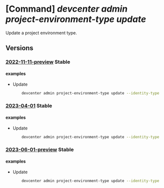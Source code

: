 # [Command] _devcenter admin project-environment-type update_

Update a project environment type.

## Versions

### [2022-11-11-preview](/Resources/mgmt-plane/L3N1YnNjcmlwdGlvbnMve30vcmVzb3VyY2Vncm91cHMve30vcHJvdmlkZXJzL21pY3Jvc29mdC5kZXZjZW50ZXIvcHJvamVjdHMve30vZW52aXJvbm1lbnR0eXBlcy97fQ==/2022-11-11-preview.xml) **Stable**

<!-- mgmt-plane /subscriptions/{}/resourcegroups/{}/providers/microsoft.devcenter/projects/{}/environmenttypes/{} 2022-11-11-preview -->

#### examples

- Update
    ```bash
        devcenter admin project-environment-type update --identity-type "UserAssigned" --user-assigned-identities "{\"/subscriptions/00000000-0000-0000-0000-000000000000/resourcegroups/identityGroup/providers/Microsoft.ManagedIdentity/userAssignedIdentities/testidentity1\":{}}" --deployment-target-id "/subscriptions/00000000-0000-0000-0000-000000000000" --status "Enabled" --user-role-assignments "{\"e45e3m7c-176e-416a-b466-0c5ec8298f8a\":{\"roles\":{\"4cbf0b6c-e750-441c-98a7-10da8387e4d6\":{}}}}" --tags CostCenter="RnD" --environment-type-name "{environmentTypeName}" --project-name "ContosoProj" --resource-group "rg1"
    ```

### [2023-04-01](/Resources/mgmt-plane/L3N1YnNjcmlwdGlvbnMve30vcmVzb3VyY2Vncm91cHMve30vcHJvdmlkZXJzL21pY3Jvc29mdC5kZXZjZW50ZXIvcHJvamVjdHMve30vZW52aXJvbm1lbnR0eXBlcy97fQ==/2023-04-01.xml) **Stable**

<!-- mgmt-plane /subscriptions/{}/resourcegroups/{}/providers/microsoft.devcenter/projects/{}/environmenttypes/{} 2023-04-01 -->

#### examples

- Update
    ```bash
        devcenter admin project-environment-type update --identity-type "UserAssigned" --user-assigned-identities "{\"/subscriptions/00000000-0000-0000-0000-000000000000/resourcegroups/identityGroup/providers/Microsoft.ManagedIdentity/userAssignedIdentities/testidentity1\":{}}" --deployment-target-id "/subscriptions/00000000-0000-0000-0000-000000000000" --status "Enabled" --user-role-assignments "{\"e45e3m7c-176e-416a-b466-0c5ec8298f8a\":{\"roles\":{\"4cbf0b6c-e750-441c-98a7-10da8387e4d6\":{}}}}" --tags CostCenter="RnD" --environment-type-name "DevTest" --project-name "ContosoProj" --resource-group "rg1"
    ```

### [2023-06-01-preview](/Resources/mgmt-plane/L3N1YnNjcmlwdGlvbnMve30vcmVzb3VyY2Vncm91cHMve30vcHJvdmlkZXJzL21pY3Jvc29mdC5kZXZjZW50ZXIvcHJvamVjdHMve30vZW52aXJvbm1lbnR0eXBlcy97fQ==/2023-06-01-preview.xml) **Stable**

<!-- mgmt-plane /subscriptions/{}/resourcegroups/{}/providers/microsoft.devcenter/projects/{}/environmenttypes/{} 2023-06-01-preview -->

#### examples

- Update
    ```bash
        devcenter admin project-environment-type update --identity-type "UserAssigned" --user-assigned-identities "{\"/subscriptions/00000000-0000-0000-0000-000000000000/resourcegroups/identityGroup/providers/Microsoft.ManagedIdentity/userAssignedIdentities/testidentity1\":{}}" --deployment-target-id "/subscriptions/00000000-0000-0000-0000-000000000000" --status "Enabled" --user-role-assignments "{\"e45e3m7c-176e-416a-b466-0c5ec8298f8a\":{\"roles\":{\"4cbf0b6c-e750-441c-98a7-10da8387e4d6\":{}}}}" --tags CostCenter="RnD" --environment-type-name "DevTest" --project-name "ContosoProj" --resource-group "rg1"
    ```
